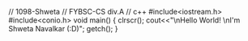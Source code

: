 // 1098-Shweta
// FYBSC-CS div.A
// c++
#include<iostream.h>
#include<conio.h>
void main()
{
clrscr();
cout<<"\nHello World! \nI'm Shweta Navalkar (:D)";
getch();
}
